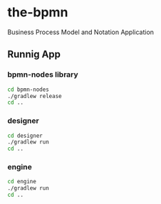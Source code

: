 # the-bpmn

Business Process Model and Notation Application

## Runnig App

### bpmn-nodes library

```sh
cd bpmn-nodes
./gradlew release
cd ..
```

### designer

```sh
cd designer
./gradlew run
cd ..
```

### engine

```sh
cd engine
./gradlew run
cd ..
```
